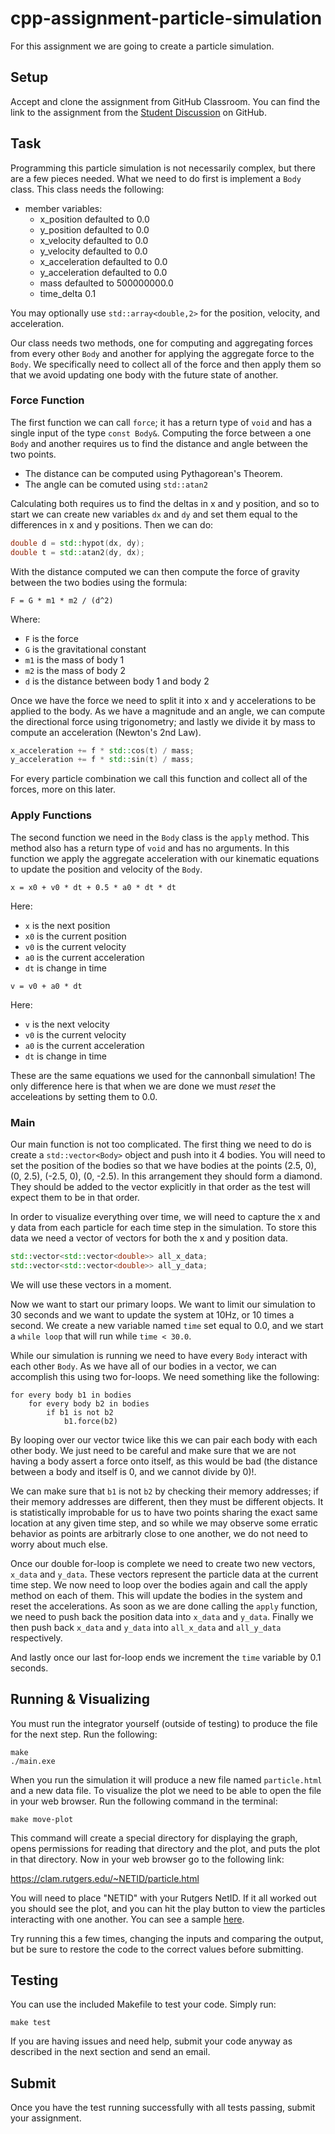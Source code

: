 # cpp-assignment-particle-simulation

For this assignment we are going to create a particle simulation.

## Setup

Accept and clone the assignment from GitHub Classroom. You can find the link to the assignment from the [Student Discussion](https://github.com/orgs/ruc-sci-comp/teams/students) on GitHub.

## Task

Programming this particle simulation is not necessarily complex, but there are a few pieces needed. What we need to do first is implement a `Body` class. This class needs the following:

* member variables:
    * x_position defaulted to 0.0
    * y_position defaulted to 0.0
    * x_velocity defaulted to 0.0
    * y_velocity defaulted to 0.0
    * x_acceleration defaulted to 0.0
    * y_acceleration defaulted to 0.0
    * mass defaulted to 500000000.0
    * time_delta 0.1

You may optionally use `std::array<double,2>` for the position, velocity, and acceleration. 


Our class needs two methods, one for computing and aggregating forces from every other `Body` and another for applying the aggregate force to the `Body`. We specifically need to collect all of the force and then apply them so that we avoid updating one body with the future state of another.

### Force Function

The first function we can call `force`; it has a return type of `void` and has a single input of the type `const Body&`. Computing the force between a one `Body` and another requires us to find the distance and angle between the two points.

* The distance can be computed using Pythagorean's Theorem.
* The angle can be comuted using `std::atan2`

Calculating both requires us to find the deltas in x and y position, and so to start we can create new variables `dx` and `dy` and set them equal to the differences in x and y positions. Then we can do:

```c++
double d = std::hypot(dx, dy);
double t = std::atan2(dy, dx);
```

With the distance computed we can then compute the force of gravity between the two bodies using the formula:

```
F = G * m1 * m2 / (d^2)
```

Where:

* `F` is the force
* `G` is the gravitational constant
* `m1` is the mass of body 1
* `m2` is the mass of body 2
* `d` is the distance between body 1 and body 2

Once we have the force we need to split it into x and y accelerations to be applied to the body. As we have a magnitude and an angle, we can compute the directional force using trigonometry; and lastly we divide it by mass to compute an acceleration (Newton's 2nd Law).

```c++
x_acceleration += f * std::cos(t) / mass;
y_acceleration += f * std::sin(t) / mass;
```

For every particle combination we call this function and collect all of the forces, more on this later.

### Apply Functions

The second function we need in the `Body` class is the `apply` method. This method also has a return type of `void` and has no arguments. In this function we apply the aggregate acceleration with our kinematic equations to update the position and velocity of the `Body`.

```
x = x0 + v0 * dt + 0.5 * a0 * dt * dt
```

Here:

* `x` is the next position
* `x0` is the current position
* `v0` is the current velocity
* `a0` is the current acceleration
* `dt` is change in time

```
v = v0 + a0 * dt
```

Here:

* `v` is the next velocity
* `v0` is the current velocity
* `a0` is the current acceleration
* `dt` is change in time

These are the same equations we used for the cannonball simulation! The only difference here is that when we are done we must *reset* the acceleations by setting them to 0.0.

### Main

Our main function is not too complicated. The first thing we need to do is create a `std::vector<Body>` object and push into it 4 bodies. You will need to set the position of the bodies so that we have bodies at the points (2.5, 0), (0, 2.5), (-2.5, 0), (0, -2.5). In this arrangement they should form a diamond. They should be added to the vector explicitly in that order as the test will expect them to be in that order.

In order to visualize everything over time, we will need to capture the x and y data from each particle for each time step in the simulation. To store this data we need a vector of vectors for both the x and y position data.

```c++
std::vector<std::vector<double>> all_x_data;
std::vector<std::vector<double>> all_y_data;
```

We will use these vectors in a moment.

Now we want to start our primary loops. We want to limit our simulation to 30 seconds and we want to update the system at 10Hz, or 10 times a second. We create a new variable named `time` set equal to 0.0, and we start a `while loop` that will run while `time < 30.0`.

While our simulation is running we need to have every `Body` interact with each other `Body`. As we have all of our bodies in a vector, we can accomplish this using two for-loops. We need something like the following:

```
for every body b1 in bodies
    for every body b2 in bodies
        if b1 is not b2
            b1.force(b2)
```

By looping over our vector twice like this we can pair each body with each other body. We just need to be careful and make sure that we are not having a body assert a force onto itself, as this would be bad (the distance between a body and itself is 0, and we cannot divide by 0)!.

We can make sure that `b1` is not `b2` by checking their memory addresses; if their memory addresses are different, then they must be different objects. It is statistically improbable for us to have two points sharing the exact same location at any given time step, and so while we may observe some erratic behavior as points are arbitrarly close to one another, we do not need to worry about much else.

Once our double for-loop is complete we need to create two new vectors, `x_data` and `y_data`. These vectors represent the particle data at the current time step. We now need to loop over the bodies again and call the apply method on each of them. This will update the bodies in the system and reset the accelerations. As soon as we are done calling the `apply` function, we need to push back the position data into `x_data` and `y_data`. Finally we then push back `x_data` and `y_data` into `all_x_data` and `all_y_data` respectively.

And lastly once our last for-loop ends we increment the `time` variable by 0.1 seconds.

## Running & Visualizing

You must run the integrator yourself (outside of testing) to produce the file for the next step. Run the following:

```
make
./main.exe
```

When you run the simulation it will produce a new file named `particle.html` and a new data file. To visualize the plot we need to be able to open the file in your web browser. Run the following command in the terminal:

```
make move-plot
```

This command will create a special directory for displaying the graph, opens permissions for reading that directory and the plot, and puts the plot in that directory. Now in your web browser go to the following link:

https://clam.rutgers.edu/~NETID/particle.html

You will need to place "NETID" with your Rutgers NetID. If it all worked out you should see the plot, and you can hit the play button to view the particles interacting with one another. You can see a sample [here](http://crab.rutgers.edu/~nesan/particle.html).

Try running this a few times, changing the inputs and comparing the output, but be sure to restore the code to the correct values before submitting.

## Testing

You can use the included Makefile to test your code. Simply run:

```
make test
```

If you are having issues and need help, submit your code anyway as described in the next section and send an email.

## Submit

Once you have the test running successfully with all tests passing, submit your assignment.

